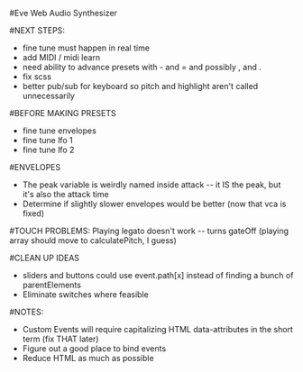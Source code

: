 #Eve Web Audio Synthesizer

#NEXT STEPS:
* fine tune must happen in real time
* add MIDI / midi learn
* need ability to advance presets with - and = and possibly , and .
* fix scss
* better pub/sub for keyboard so pitch and highlight aren't called unnecessarily

#BEFORE MAKING PRESETS
* fine tune envelopes
* fine tune lfo 1
* fine tune lfo 2

#ENVELOPES
* The peak variable is weirdly named inside attack -- it IS the peak, but it's also the attack time
* Determine if slightly slower envelopes would be better (now that vca is fixed)

#TOUCH PROBLEMS:
Playing legato doesn't work -- turns gateOff (playing array should move to calculatePitch, I guess)

#CLEAN UP IDEAS
* sliders and buttons could use event.path[x] instead of finding a bunch of parentElements
* Eliminate switches where feasible

#NOTES:
* Custom Events will require capitalizing HTML data-attributes in the short term (fix THAT later)
* Figure out a good place to bind events
* Reduce HTML as much as possible
